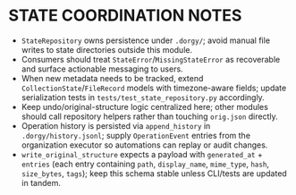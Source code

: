 # STATE COORDINATION NOTES

- `StateRepository` owns persistence under `.dorgy/`; avoid manual file writes to state directories outside this module.
- Consumers should treat `StateError`/`MissingStateError` as recoverable and surface actionable messaging to users.
- When new metadata needs to be tracked, extend `CollectionState`/`FileRecord` models with timezone-aware fields; update serialization tests in `tests/test_state_repository.py` accordingly.
- Keep undo/original-structure logic centralized here; other modules should call repository helpers rather than touching `orig.json` directly.
- Operation history is persisted via `append_history` in `.dorgy/history.jsonl`; supply `OperationEvent` entries from the organization executor so automations can replay or audit changes.
- `write_original_structure` expects a payload with `generated_at` + `entries` (each entry containing `path`, `display_name`, `mime_type`, `hash`, `size_bytes`, `tags`); keep this schema stable unless CLI/tests are updated in tandem.
